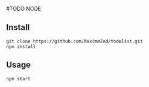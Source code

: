 
#TODO NODE

## Install

    git clone https://github.com/MaximeZed/todolist.git
    npm install

## Usage

    npm start

